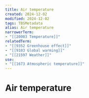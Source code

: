 ```yaml
---
title: Air temperature
created: 2024-12-02
modified: 2024-12-02
tags: TBSMetadata
alias: Air temperature
narrowerTerm:
- "[[20003 Temperature]]"
relatedTerm:
- "[[9352 Greenhouse effect]]"
- "[[9103 Global warming]]"
- "[[21597 Weather]]"
use:
- "[[1673 Atmospheric temperature]]"
---
```

# Air temperature

